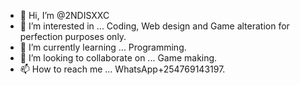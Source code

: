 - 👋 Hi, I’m @2NDISXXC
- 👀 I’m interested in ... Coding, Web design and Game alteration for perfection purposes only.
- 🌱 I’m currently learning ... Programming.
- 💞️ I’m looking to collaborate on ... Game making.
- 📫 How to reach me ... WhatsApp+254769143197.

<!---
2NDISXXC/2NDISXXC is a ✨ special ✨ repository because its `README.md` (this file) appears on your GitHub profile.
You can click the Preview link to take a look at your changes.
--->
